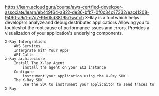 https://learn.acloud.guru/course/aws-certified-developer-associate/learn/eb449f64-a822-de36-bfb7-0f0c34c87332/eacd1208-9490-a9c1-d7d7-9fe05d381957/watch
    X-Ray is a tool which helps developers analyze and debug destributed applications
    Allowing you to toubleshot the root cause of performance issues and errors.
    Provides a visualization of your application's underlying components.

    X-Ray Intergrations
        AWS Services
        Intergrate With Your Apps
        API Calls
    X-Ray Architecture
        Install The X-Ray Agent
            install the agent on your EC2 instance
        Configure
            instrument your application using the X-Ray SDK. 
        The X-Ray SDK
            Use the SDK to instrument your applicaiton to send traces to X-Ray